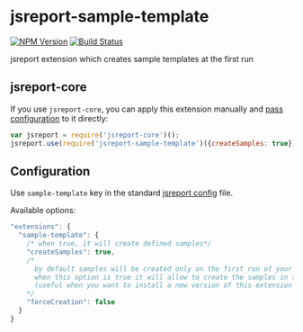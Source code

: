 # jsreport-sample-template
[![NPM Version](http://img.shields.io/npm/v/jsreport-sample-template.svg?style=flat-square)](https://npmjs.com/package/jsreport-sample-template)
[![Build Status](https://travis-ci.org/jsreport/jsreport-sample-template.png?branch=master)](https://travis-ci.org/jsreport/jsreport-sample-template)

jsreport extension which creates sample templates at the first run

## jsreport-core

If you use `jsreport-core`, you can apply this extension manually and [pass configuration](#configuration) to it directly:

```js
var jsreport = require('jsreport-core')();
jsreport.use(require('jsreport-sample-template')({createSamples: true}));
```

## Configuration

Use `sample-template` key in the standard [jsreport config](https://github.com/jsreport/jsreport/blob/master/config.md) file.

Available options:

```js
"extensions": {
  "sample-template": {
    /* when true, it will create defined samples*/
    "createSamples": true,
    /*
      by default samples will be created only on the first run of your jsreport installation,
      when this option is true it will allow to create the samples in the next run
      (useful when you want to install a new version of this extension and want to create the new examples that come with it)
    */
    "forceCreation": false
  }
}
```
